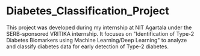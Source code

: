 # Diabetes_Classification_Project
This project was developed during my internship at NIT Agartala under the SERB-sponsored VRITIKA internship. It focuses on "Identification of Type-2 Diabetes Biomarkers using Machine Learning/Deep Learning" to analyze and classify diabetes data for early detection of Type-2 diabetes.
